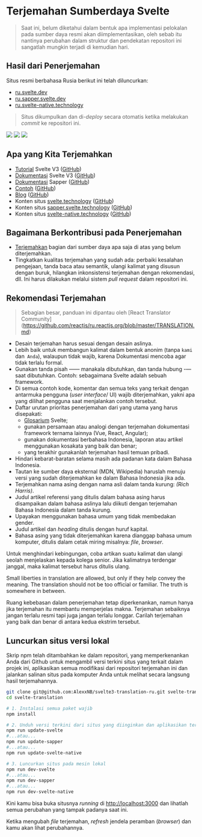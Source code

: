 # Terjemahan Sumberdaya Svelte

> Saat ini, belum diketahui dalam bentuk apa implementasi pelokalan pada sumber daya resmi akan diimplementasikan, oleh sebab itu nantinya perubahan dalam struktur dan pendekatan repositori ini sangatlah mungkin terjadi di kemudian hari.
 

## Hasil dari Penerjemahan
Situs resmi berbahasa Rusia berikut ini telah diluncurkan:
- [ru.svelte.dev](https://ru.svelte.dev)
- [ru.sapper.svelte.dev](https://ru.sapper.svelte.dev)
- [ru.svelte-native.technology](https://ru.svelte-native.technology)

> Situs dikumpulkan dan di-_deploy_ secara otomatis ketika melakukan _commit_ ke repositori ini.

![](https://github.com/svelteid/svelte3-translation-id/workflows/Deploy%20id.svelte.dev%20site/badge.svg)
![](https://github.com/svelteid/svelte3-translation-id/workflows/Deploy%20id.sapper.svelte.dev%20site/badge.svg)
![](https://github.com/svelteid/svelte3-translation-id/workflows/Deploy%20id.svelte-native.dev%20site/badge.svg)

## Apa yang Kita Terjemahkan
* [Tutorial](https://svelte.dev/tutorial) Svelte V3 ([GitHub](https://github.com/sveltejs/svelte/tree/master/site/content/tutorial))
* [Dokumentasi](https://svelte.dev/docs) Svelte V3 ([GitHub](https://github.com/sveltejs/svelte/tree/api-reference/site/content/docs))
* [Dokumentasi](https://sapper.svelte.technology/guide) Sapper ([GitHub](https://github.com/sveltejs/sapper.svelte.technology/tree/master/content/guide))
* [Contoh](https://svelte.dev/repl) ([GitHub](https://github.com/sveltejs/svelte/tree/master/site/content/examples))
* [Blog](https://svelte.dev/blog) ([GitHub](https://github.com/sveltejs/svelte/tree/master/site/content/blog))
* Konten situs [svelte.technology](https://svelte.dev) ([GitHub](https://github.com/sveltejs/svelte/tree/master/site/src))
* Konten situs [sapper.svelte.technology](https://sapper.svelte.technology) ([GitHub](https://github.com/sveltejs/sapper.svelte.technology/tree/master/src))
* Konten situs [svelte-native.technology](https://svelte-native.technology) ([GitHub](https://github.com/halfnelson/svelte-native/tree/master/docs_src/content))


## Bagaimana Berkontribusi pada Penerjemahan
* [Terjemahkan](https://github.com/svelteid/svelte3-translation-id/issues) bagian dari sumber daya apa saja di atas yang belum diterjemahkan.
* Tingkatkan kualitas terjemahan yang sudah ada: perbaiki kesalahan pengejaan, tanda baca atau semantik, ulangi kalimat yang disusun dengan buruk, hilangkan inkonsistensi terjemahan dengan rekomendasi, dll. Ini harus dilakukan melalui sistem _pull request_ dalam repositori ini.

## Rekomendasi Terjemahan

>Sebagian besar, panduan ini dipantau oleh [React Translator Community]
(https://github.com/reactjs/ru.reactjs.org/blob/master/TRANSLATION.md)

* Desain terjemahan harus sesuai dengan desain aslinya. 
* Lebih baik untuk membangun kalimat dalam bentuk anonim (tanpa `kami` dan` Anda`), walaupun tidak wajib, karena Dokumentasi mencoba agar tidak terlalu formal.
* Gunakan tanda pisah —— manakala dibutuhkan, dan tanda hubung -— saat dibutuhkan. Contoh: sebagaimana Svelte adalah sebuah framework.
* Di semua contoh kode, komentar dan semua teks yang terkait dengan antarmuka pengguna (_user interface_/ UI) wajib diterjemahkan, yakni apa yang dilihat pengguna saat menjalankan contoh tersebut.
* Daftar urutan prioritas penerjemahan dari yang utama yang harus disepakati:
  * [Glosarium](DICTIONARY.md) Svelte;
  * gunakan persamaan atau analogi dengan terjemahan dokumentasi framework ternama lainnya (Vue, React, Angular);
  * gunakan dokumentasi berbahasa Indonesia, laporan atau artikel menggunakan kosakata yang baik dan benar;
  * yang terakhir gunakanlah terjemahan hasil temuan pribadi.
* Hindari kebarat-baratan selama masih ada padanan kata dalam Bahasa Indonesia.
* Tautan ke sumber daya eksternal (MDN, Wikipedia) haruslah menuju versi yang sudah diterjemahkan ke dalam Bahasa Indonesia jika ada.
*  Terjemahkan nama asing dengan nama asli dalam tanda kurung: *(Rich Harris)*.
* Judul artikel referensi yang ditulis dalam bahasa asing harus disampaikan dalam bahasa aslinya lalu diikuti dengan terjemahan Bahasa Indonesia dalam tanda kurung.
* Upayakan menggunakan bahasa umum yang tidak membedakan gender.
* Judul artikel dan _heading_ ditulis dengan huruf kapital.
* Bahasa asing yang tidak diterjemahkan karena dianggap bahasa umum komputer, ditulis dalam cetak miring misalnya: _file_, _browser_.

Untuk menghindari kebingungan, coba artikan suatu kalimat dan ulangi seolah menjelaskan kepada kolega senior. Jika kalimatnya terdengar janggal, maka kalimat tersebut harus ditulis ulang.

Small liberties in translation are allowed, but only if they help convey the meaning. The translation should not be too official or familiar. The truth is somewhere in between.

Ruang kebebasan dalam penerjemahan tetap diperkenankan, namun hanya jika terjemahan itu membantu memperjelas makna. Terjemahan sebaiknya jangan terlalu resmi tapi juga jangan terlalu longgar. Carilah terjemahan yang baik dan benar di antara kedua ekstrim tersebut.

## Luncurkan situs versi lokal

Skrip npm telah ditambahkan ke dalam repositori, yang memperkenankan Anda dari Github untuk mengambil versi terkini situs yang terkait dalam projek ini, aplikasikan semua modifikasi dari repositori terjemahan ini dan jalankan salinan situs pada komputer Anda untuk melihat secara langsung hasil terjemahannya.


```bash
git clone git@github.com:AlexxNB/svelte3-translation-ru.git svelte-translation
cd svelte-translation

# 1. Instalasi semua paket wajib
npm install

# 2. Unduh versi terkini dari situs yang diinginkan dan aplikasikan terjemahan pada situs itu
npm run update-svelte 
#...atau...
npm run update-sapper 
#...atau...
npm run update-svelte-native 

# 3. Luncurkan situs pada mesin lokal
npm run dev-svelte
#...atau...
npm run dev-sapper
#...atau...
npm run dev-svelte-native
```

Kini kamu bisa buka situsnya _running_ di [http://localhost:3000]() dan lihatlah semua perubahan yang tampak padanya saat ini.

Ketika mengubah _file_ terjemahan, _refresh_ jendela peramban (_browser_) dan kamu akan lihat perubahannya.